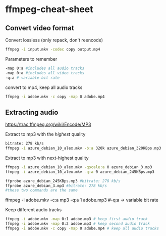 # ffmpeg-cheat-sheet
## Convert video format
Convert lossless (only repack, don't reencode)
```sh
ffmpeg -i input.mkv -codec copy output.mp4
```

Parameters to remember
```sh
-map 0:a #includes all audio tracks
-map 0:a #includes all video tracks
-q:a # variable bit rate
```

convert to mp4, keep all audio tracks
```sh
ffmpeg -i adobe.mkv -c copy -map 0 adobe.mp4
```

## Extracting audio
https://trac.ffmpeg.org/wiki/Encode/MP3

Extract to mp3 with the *highest* quality
```sh
bitrate: 278 kb/s
ffmpeg -i azure_debian_10_alex.mkv -b:a 320k azure_debian_320KBps.mp3
```

Extract to mp3 with next-highest quality
```sh
ffmpeg -i azure_debian_10_alex.mkv -qscale:a 0 azure_debian_3.mp3
ffmpeg -i azure_debian_10_alex.mkv -q:a 0 azure_debian_245KBps.mp3

ffprobe azure_debian_245KBps.mp3 #bitrate: 278 kb/s
ffprobe azure_debian_3.mp3 #bitrate: 278 kb/s
#these two commands are the same
```

ffmpeg -i adobe.mkv -c:a mp3 -q:a 1 adobe.mp3
#-q:a -> variable bit rate

Keep different audio tracks
```sh
ffmpeg -i adobe.mkv -map 0:1 adobe.mp3 # keep first audio track
ffmpeg -i adobe.mkv -map 0:2 adobe.mp3 # keep second audio track
ffmpeg -i adobe.mkv -c copy -map 0 adobe.mp4 # keep all audio tracks

```
